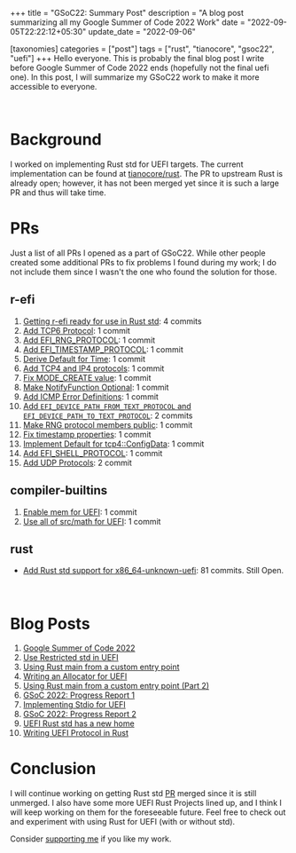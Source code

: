 +++
title = "GSoC22: Summary Post"
description = "A blog post summarizing all my Google Summer of Code 2022 Work"
date = "2022-09-05T22:22:12+05:30"
update_date = "2022-09-06"

[taxonomies]
categories = ["post"]
tags = ["rust", "tianocore", "gsoc22", "uefi"]
+++
Hello everyone. This is probably the final blog post I write before Google Summer of Code 2022 ends (hopefully not the final uefi one). In this post, I will summarize my GSoC22 work to make it more accessible to everyone.

<!-- more -->

<br>

# Background
I worked on implementing Rust std for UEFI targets. The current implementation can be found at [tianocore/rust](https://github.com/tianocore/rust/tree/uefi-master). The PR to upstream Rust is already open; however, it has not been merged yet since it is such a large PR and thus will take time.

# PRs
Just a list of all PRs I opened as a part of GSoC22. While other people created some additional PRs to fix problems I found during my work; I do not include them since I wasn't the one who found the solution for those.

## r-efi
1. [Getting r-efi ready for use in Rust std](https://github.com/r-efi/r-efi/pull/33): 4 commits
2. [Add TCP6 Protocol](https://github.com/r-efi/r-efi/pull/34): 1 commit
3. [Add EFI_RNG_PROTOCOL](https://github.com/r-efi/r-efi/pull/36): 1 commit
4. [Add EFI_TIMESTAMP_PROTOCOL](https://github.com/r-efi/r-efi/pull/37): 1 commit
5. [Derive Default for Time](https://github.com/r-efi/r-efi/pull/38): 1 commit
6. [Add TCP4 and IP4 protocols](https://github.com/r-efi/r-efi/pull/39): 1 commit
7. [Fix MODE_CREATE value](https://github.com/r-efi/r-efi/pull/40): 1 commit
8. [Make NotifyFunction Optional](https://github.com/r-efi/r-efi/pull/42): 1 commit
9. [Add ICMP Error Definitions](https://github.com/r-efi/r-efi/pull/44): 1 commit
10. [Add `EFI_DEVICE_PATH_FROM_TEXT_PROTOCOL` and `EFI_DEVICE_PATH_TO_TEXT_PROTOCOL`](https://github.com/r-efi/r-efi/pull/45): 2 commits
11. [Make RNG protocol members public](https://github.com/r-efi/r-efi/pull/48): 1 commit
12. [Fix timestamp properties](https://github.com/r-efi/r-efi/pull/49): 1 commit
13. [Implement Default for tcp4::ConfigData](https://github.com/r-efi/r-efi/pull/50): 1 commit
14. [Add EFI_SHELL_PROTOCOL](https://github.com/r-efi/r-efi/pull/51): 1 commit
15. [Add UDP Protocols](https://github.com/r-efi/r-efi/pull/52): 2 commit

## compiler-builtins
1. [Enable mem for UEFI](https://github.com/rust-lang/compiler-builtins/pull/473): 1 commit
2. [Use all of src/math for UEFI](https://github.com/rust-lang/compiler-builtins/pull/480): 1 commit

## rust
- [Add Rust std support for x86_64-unknown-uefi](https://github.com/rust-lang/rust/pull/100316): 81 commits. Still Open.

<br>

# Blog Posts
1. [Google Summer of Code 2022](@/post5.md)
2. [Use Restricted std in UEFI](@/post6.md)
3. [Using Rust main from a custom entry point](@/post7.md)
4. [Writing an Allocator for UEFI](@/post8.md)
5. [Using Rust main from a custom entry point (Part 2)](@/post9.md)
6. [GSoC 2022: Progress Report 1](@/post10.md)
7. [Implementing Stdio for UEFI](@/post11.md)
8. [GSoC 2022: Progress Report 2](@/post12.md)
9. [UEFI Rust std has a new home](@/post13.md)
10. [Writing UEFI Protocol in Rust](@/post14.md)

# Conclusion
I will continue working on getting Rust std [PR](https://github.com/rust-lang/rust/pull/100316) merged since it is still unmerged. I also have some more UEFI Rust Projects lined up, and I think I will keep working on them for the foreseeable future. Feel free to check out and experiment with using Rust for UEFI (with or without std).

Consider [supporting me](@/pages/supportme.md) if you like my work.
